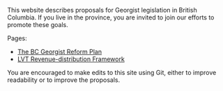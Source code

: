 This website describes proposals for Georgist legislation in British Columbia. If you live in the province, you are invited to join our efforts to promote these goals.

Pages:
+ [The BC Georgist Reform Plan](BC-Georgist-Reform-Plan.md)
+ [LVT Revenue-distribution Framework](LVT-distribution-framework)

You are encouraged to make edits to this site using Git, either to improve readability or to improve the proposals.
